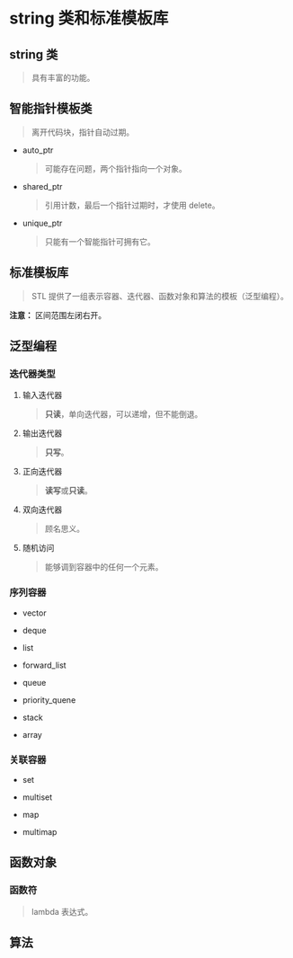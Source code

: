 # string 类和标准模板库

## string 类

> 具有丰富的功能。

## 智能指针模板类

> 离开代码块，指针自动过期。

- auto_ptr

    > 可能存在问题，两个指针指向一个对象。

- shared_ptr

    > 引用计数，最后一个指针过期时，才使用 delete。

- unique_ptr

    > 只能有一个智能指针可拥有它。

## 标准模板库

> STL 提供了一组表示容器、迭代器、函数对象和算法的模板（泛型编程）。

**注意：** 区间范围左闭右开。

## 泛型编程

### 迭代器类型

1. 输入迭代器

    > **只读**，单向迭代器，可以递增，但不能倒退。

2. 输出迭代器

    > **只写**。

3. 正向迭代器

    > **读写**或**只读**。

4. 双向迭代器

    > 顾名思义。

5. 随机访问

    > 能够调到容器中的任何一个元素。

### 序列容器

- vector

- deque

- list

- forward_list

- queue

- priority_quene

- stack

- array

### 关联容器

- set

- multiset

- map

- multimap

## 函数对象

### 函数符

> lambda 表达式。

## 算法
